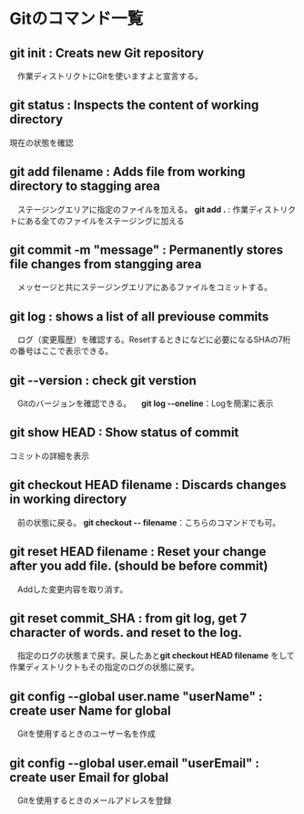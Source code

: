# Gitのコマンド一覧


## git init : Creats new Git repository
　作業ディストリクトにGitを使いますよと宣言する。
 

## git status : Inspects the content of working directory
  現在の状態を確認


## git add filename : Adds file from working directory to stagging area
　ステージングエリアに指定のファイルを加える。
 **git add .** : 作業ディストリクトにある全てのファイルをステージングに加える


## git commit -m "message" : Permanently stores file changes from stangging area
　メッセージと共にステージングエリアにあるファイルをコミットする。


## git log : shows a list of all previouse commits
　ログ（変更履歴）を確認する。Resetするときになどに必要になるSHAの7桁の番号はここで表示できる。


## git --version : check git verstion
　Gitのバージョンを確認できる。
　**git log --oneline**：Logを簡潔に表示


## git show HEAD : Show status of commit
 コミットの詳細を表示


## git checkout HEAD filename : Discards changes in working directory
　前の状態に戻る。
  **git checkout -- filename**：こちらのコマンドでも可。
  

## git reset HEAD filename : Reset your change after you add file. (should be before commit)
　Addした変更内容を取り消す。


## git reset commit_SHA : from git log, get 7 character of words. and reset to the log. 
　指定のログの状態まで戻す。戻したあと**git checkout HEAD filename** をして作業ディストリクトもその指定のログの状態に戻す。
 

## git config --global user.name "userName" : create user Name for global
　Gitを使用するときのユーザー名を作成


## git config --global user.email "userEmail" : create user Email for global
　Gitを使用するときのメールアドレスを登録

